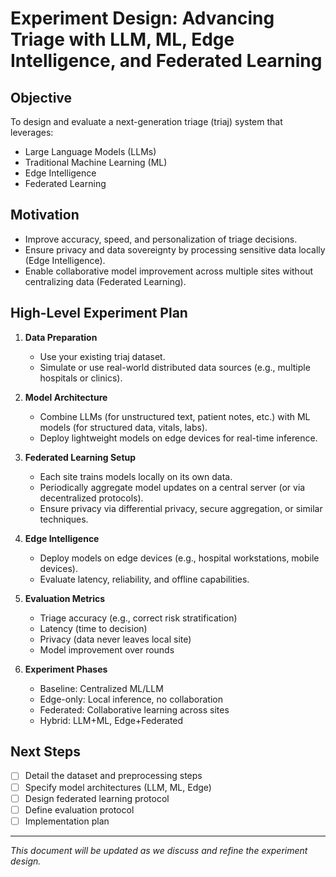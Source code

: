 # Experiment Design: Advancing Triage with LLM, ML, Edge Intelligence, and Federated Learning

## Objective
To design and evaluate a next-generation triage (triaj) system that leverages:
- Large Language Models (LLMs)
- Traditional Machine Learning (ML)
- Edge Intelligence
- Federated Learning

## Motivation
- Improve accuracy, speed, and personalization of triage decisions.
- Ensure privacy and data sovereignty by processing sensitive data locally (Edge Intelligence).
- Enable collaborative model improvement across multiple sites without centralizing data (Federated Learning).

## High-Level Experiment Plan
1. **Data Preparation**
   - Use your existing triaj dataset.
   - Simulate or use real-world distributed data sources (e.g., multiple hospitals or clinics).

2. **Model Architecture**
   - Combine LLMs (for unstructured text, patient notes, etc.) with ML models (for structured data, vitals, labs).
   - Deploy lightweight models on edge devices for real-time inference.

3. **Federated Learning Setup**
   - Each site trains models locally on its own data.
   - Periodically aggregate model updates on a central server (or via decentralized protocols).
   - Ensure privacy via differential privacy, secure aggregation, or similar techniques.

4. **Edge Intelligence**
   - Deploy models on edge devices (e.g., hospital workstations, mobile devices).
   - Evaluate latency, reliability, and offline capabilities.

5. **Evaluation Metrics**
   - Triage accuracy (e.g., correct risk stratification)
   - Latency (time to decision)
   - Privacy (data never leaves local site)
   - Model improvement over rounds

6. **Experiment Phases**
   - Baseline: Centralized ML/LLM
   - Edge-only: Local inference, no collaboration
   - Federated: Collaborative learning across sites
   - Hybrid: LLM+ML, Edge+Federated

## Next Steps
- [ ] Detail the dataset and preprocessing steps
- [ ] Specify model architectures (LLM, ML, Edge)
- [ ] Design federated learning protocol
- [ ] Define evaluation protocol
- [ ] Implementation plan

---

*This document will be updated as we discuss and refine the experiment design.* 